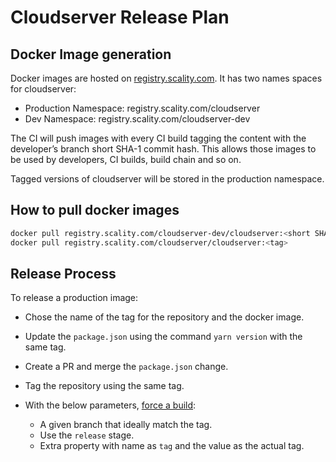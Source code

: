 # Cloudserver Release Plan

## Docker Image generation

Docker images are hosted on [registry.scality.com](registry.scality.com).
It has two names spaces for cloudserver:

* Production Namespace: registry.scality.com/cloudserver
* Dev Namespace: registry.scality.com/cloudserver-dev

The CI will push images with every CI build tagging the
content with the developer’s branch short SHA-1 commit hash.
This allows those images to be used by developers, CI builds,
build chain and so on.

Tagged versions of cloudserver will be stored in the production namespace.

## How to pull docker images

```sh
docker pull registry.scality.com/cloudserver-dev/cloudserver:<short SHA-1 commit hash>
docker pull registry.scality.com/cloudserver/cloudserver:<tag>
```

## Release Process

To release a production image:

* Chose the name of the tag for the repository and the docker image.

* Update the `package.json` using the command `yarn version` with the same tag.

* Create a PR and merge the `package.json` change.

* Tag the repository using the same tag.

* With the below parameters, [force a build](https://eve.devsca.com/github/scality/cloudserver/#/builders/bootstrap/force/force):
  * A given branch that ideally match the tag.
  * Use the `release` stage.
  * Extra property with name as `tag` and the value as the actual tag.

